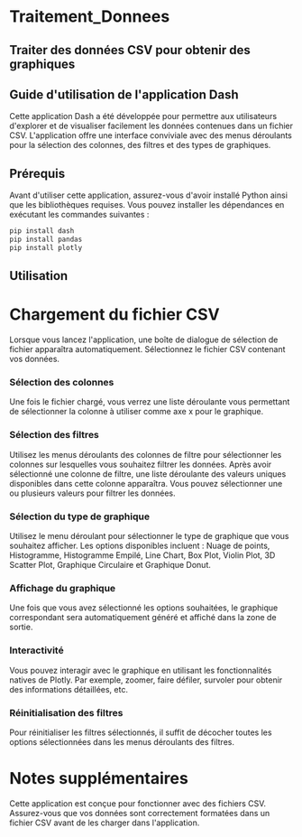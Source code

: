 # Traitement_Donnees
## Traiter des données CSV pour obtenir des graphiques

## Guide d'utilisation de l'application Dash
Cette application Dash a été développée pour permettre aux utilisateurs d'explorer et de visualiser facilement les données contenues dans un fichier CSV. L'application offre une interface conviviale avec des menus déroulants pour la sélection des colonnes, des filtres et des types de graphiques.

## Prérequis
Avant d'utiliser cette application, assurez-vous d'avoir installé Python ainsi que les bibliothèques requises. Vous pouvez installer les dépendances en exécutant les commandes suivantes :

```bash
pip install dash 
pip install pandas 
pip install plotly
```

## Utilisation
# Chargement du fichier CSV
Lorsque vous lancez l'application, une boîte de dialogue de sélection de fichier apparaîtra automatiquement. Sélectionnez le fichier CSV contenant vos données.

### Sélection des colonnes
Une fois le fichier chargé, vous verrez une liste déroulante vous permettant de sélectionner la colonne à utiliser comme axe x pour le graphique.

### Sélection des filtres
Utilisez les menus déroulants des colonnes de filtre pour sélectionner les colonnes sur lesquelles vous souhaitez filtrer les données. Après avoir sélectionné une colonne de filtre, une liste déroulante des valeurs uniques disponibles dans cette colonne apparaîtra. Vous pouvez sélectionner une ou plusieurs valeurs pour filtrer les données.

### Sélection du type de graphique
Utilisez le menu déroulant pour sélectionner le type de graphique que vous souhaitez afficher. Les options disponibles incluent : Nuage de points, Histogramme, Histogramme Empilé, Line Chart, Box Plot, Violin Plot, 3D Scatter Plot, Graphique Circulaire et Graphique Donut.

### Affichage du graphique
Une fois que vous avez sélectionné les options souhaitées, le graphique correspondant sera automatiquement généré et affiché dans la zone de sortie.

### Interactivité
Vous pouvez interagir avec le graphique en utilisant les fonctionnalités natives de Plotly. Par exemple, zoomer, faire défiler, survoler pour obtenir des informations détaillées, etc.

### Réinitialisation des filtres
Pour réinitialiser les filtres sélectionnés, il suffit de décocher toutes les options sélectionnées dans les menus déroulants des filtres.

# Notes supplémentaires
Cette application est conçue pour fonctionner avec des fichiers CSV. Assurez-vous que vos données sont correctement formatées dans un fichier CSV avant de les charger dans l'application.
